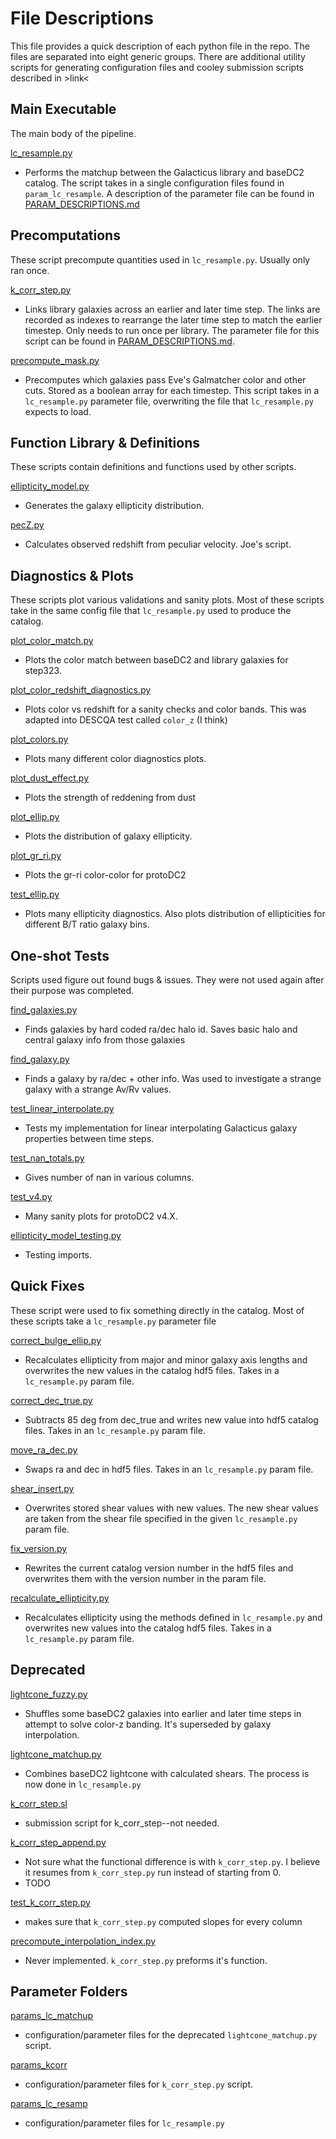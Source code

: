 File Descriptions
=================

This file provides a quick description of each python file in the
repo. The files are separated into eight generic groups. There are
additional utility scripts for generating configuration files and
cooley submission scripts described in >link<


Main Executable
--------------
The main body of the pipeline. 

[lc_resample.py](lc_resample.py)
* Performs the matchup between the Galacticus library and baseDC2
  catalog.  The script takes in a single configuration files found in
  `param_lc_resample`. A description of the parameter file can be
  found in [PARAM_DESCRIPTIONS.md](PARAM_DESCRIPTIONS.md)


Precomputations
---------------

These script precompute quantities used in `lc_resample.py`. Usually
only ran once.

[k_corr_step.py](k_corr_step.py)
* Links library galaxies across an earlier and later time step. The
  links are recorded as indexes to rearrange the later time step to
  match the earlier timestep. Only needs to run once per library. The
  parameter file for this script can be found in
  [PARAM_DESCRIPTIONS.md](PARAM_DESCRIPTIONS.md).

[precompute_mask.py](precompute_mask.py)
* Precomputes which galaxies pass Eve's Galmatcher color and other
  cuts. Stored as a boolean array for each timestep. This script takes
  in a `lc_resample.py` parameter file, overwriting the file that
  `lc_resample.py` expects to load.


Function Library & Definitions
----------------------------

These scripts contain definitions and functions used by other scripts.

[ellipticity_model.py](ellipticity_model.py)
* Generates the galaxy ellipticity distribution.

[pecZ.py](pecZ.py)
* Calculates observed redshift from peculiar velocity. Joe's script.

Diagnostics & Plots
-------------------

These scripts plot various validations and sanity plots. Most of these
scripts take in the same config file that `lc_resample.py` used to
produce the catalog.

[plot_color_match.py](plot_color_match.py)
* Plots the color match between baseDC2 and library galaxies for
  step323.

[plot_color_redshift_diagnostics.py](plot_color_redshift_diagnostics.py)
* Plots color vs redshift for a sanity checks and color bands. This
  was adapted into DESCQA test called `color_z` (I think)

[plot_colors.py](plot_colors.py)
* Plots many different color diagnostics plots. 

[plot_dust_effect.py](plot_dust_effect.py)
* Plots the strength of reddening from dust

[plot_ellip.py](plot_ellip.py)
* Plots the distribution of galaxy ellipticity. 

[plot_gr_ri.py](plot_gr_ri.py)
* Plots the gr-ri color-color for protoDC2

[test_ellip.py](test_ellip.py)
* Plots many ellipticity diagnostics. Also plots distribution of
  ellipticities for different B/T ratio galaxy bins.

One-shot Tests
--------------

Scripts used figure out found bugs & issues. They were not used again
after their purpose was completed.

[find_galaxies.py](find_galaxies.py)
* Finds galaxies by hard coded ra/dec halo id. Saves basic halo and
  central galaxy info from those galaxies
  
[find_galaxy.py](find_galaxy.py)
* Finds a galaxy by ra/dec + other info. Was used to investigate a
  strange galaxy with a strange Av/Rv values.

[test_linear_interpolate.py](test_linear_interpolate.py)
* Tests my implementation for linear interpolating Galacticus galaxy
properties between time steps. 

[test_nan_totals.py](test_nan_totals.py)
* Gives number of nan in various columns.

[test_v4.py](test_v4.py)
* Many sanity plots for protoDC2 v4.X. 

[ellipticity_model_testing.py](ellipticity_model_testing.py)
* Testing imports.

Quick Fixes 
-----------

These script were used to fix something directly in the catalog. Most
of these scripts take a `lc_resample.py` parameter file

[correct_bulge_ellip.py](correct_bulge_ellip.py)
* Recalculates ellipticity from major and minor galaxy axis lengths
  and overwrites the new values in the catalog hdf5 files. Takes in a
  `lc_resample.py` param file.
  
[correct_dec_true.py](correct_dec_true.py)
* Subtracts 85 deg from dec_true and writes new value into hdf5
  catalog files. Takes in an `lc_resample.py` param file.

[move_ra_dec.py](move_ra_dec.py) 
* Swaps ra and dec in hdf5 files. Takes in an `lc_resample.py` param file.

[shear_insert.py](shear_insert.py)
* Overwrites stored shear values with new values. The new shear values
  are taken from the shear file specified in the given
  `lc_resample.py` param file.

[fix_version.py](fix_version.py)
* Rewrites the current catalog version number in the hdf5 files and
  overwrites them with the version number in the param file.

[recalculate_ellipticity.py](recalculate_ellipticity.py)
* Recalculates ellipticity using the methods defined in
  `lc_resample.py` and overwrites new values into the catalog hdf5
  files. Takes in a `lc_resample.py` param file.
  
Deprecated 
----------------------
[lightcone_fuzzy.py](lightcone_fuzzy.py)
* Shuffles some baseDC2 galaxies into earlier and later time steps in
  attempt to solve color-z banding. It's superseded by galaxy
  interpolation. 

[lightcone_matchup.py](lightcone_matchup.py)
* Combines baseDC2 lightcone with calculated shears. The process is now 
done in `lc_resample.py`

[k_corr_step.sl](k_corr_step.sl)
* submission script for k_corr_step--not needed.

[k_corr_step_append.py](k_corr_step_append.py)
* Not sure what the functional difference is with `k_corr_step.py`. I
  believe it resumes from `k_corr_step.py` run instead of starting
  from 0. 
* TODO

[test_k_corr_step.py](test_k_corr_step.py)
* makes sure that `k_corr_step.py` computed slopes for every column

[precompute_interpolation_index.py](precompute_interpolation_index.py)
* Never implemented. `k_corr_step.py` preforms it's function.


Parameter Folders
---------------
[params_lc_matchup](params_lc_matchup)
* configuration/parameter files for the deprecated `lightcone_matchup.py` script.

[params_kcorr](params_kcorr)
* configuration/parameter files for `k_corr_step.py` script.

[params_lc_resamp](params_lc_resamp)
* configuration/parameter files for `lc_resample.py`











